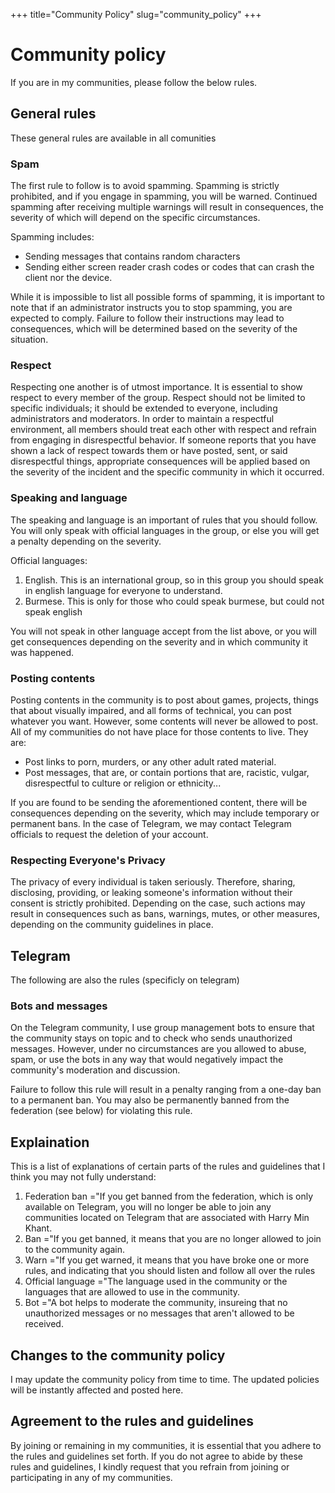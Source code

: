+++
title="Community Policy"
slug="community_policy"
+++

# Community policy
If you are in my communities, please follow the below rules.

## General rules
These general rules are available in all comunities

### Spam
The first rule to follow is to avoid spamming. Spamming is strictly prohibited, and if you engage in spamming, you will be warned. Continued spamming after receiving multiple warnings will result in consequences, the severity of which will depend on the specific circumstances.

Spamming includes:

* Sending messages that contains random characters
* Sending either screen reader crash codes or codes that can crash the client nor the device.

While it is impossible to list all possible forms of spamming, it is important to note that if an administrator instructs you to stop spamming, you are expected to comply. Failure to follow their instructions may lead to consequences, which will be determined based on the severity of the situation.

### Respect
Respecting one another is of utmost importance. It is essential to show respect to every member of the group. Respect should not be limited to specific individuals; it should be extended to everyone, including administrators and moderators. In order to maintain a respectful environment, all members should treat each other with respect and refrain from engaging in disrespectful behavior. If someone reports that you have shown a lack of respect towards them or have posted, sent, or said disrespectful things, appropriate consequences will be applied based on the severity of the incident and the specific community in which it occurred.

### Speaking and language
The speaking and language is an important of rules that you should follow. You will only speak with official languages in the group, or else you will get a penalty depending on the severity.

Official languages:

1. English. This is an international group, so in this group you should speak in english language for everyone to understand.
2. Burmese. This is only for those who could speak burmese, but could not speak english

You will not speak in other language accept from the list above, or you will get consequences depending on the severity and in which community it was happened.

### Posting contents
Posting contents in the community is to post about games, projects, things that about visually impaired, and all forms of technical, you can post whatever you want. However, some contents will never be allowed to post. All of my communities do not have place for those contents to live. They are:

* Post links to porn, murders, or any other adult rated material.
* Post messages, that are, or contain portions that are, racistic, vulgar, disrespectful to culture or religion or ethnicity...

If you are found to be sending the aforementioned content, there will be consequences depending on the severity, which may include temporary or permanent bans. In the case of Telegram, we may contact Telegram officials to request the deletion of your account.

### Respecting Everyone's Privacy
The privacy of every individual is taken seriously. Therefore, sharing, disclosing, providing, or leaking someone's information without their consent is strictly prohibited. Depending on the case, such actions may result in consequences such as bans, warnings, mutes, or other measures, depending on the community guidelines in place.


## Telegram
The following are also the rules (specificly on telegram)

### Bots and messages
On the Telegram community, I use group management bots to ensure that the community stays on topic and to check who sends unauthorized messages. However, under no circumstances are you allowed to abuse, spam, or use the bots in any way that would negatively impact the community's moderation and discussion.

Failure to follow this rule will result in a penalty ranging from a one-day ban to a permanent ban. You may also be permanently banned from the federation (see below) for violating this rule.

## Explaination
This is a list of explanations of certain parts of the rules and guidelines that I think you may not fully understand:

1. Federation ban ="If you get banned from the federation, which is only available on Telegram, you will no longer be able to join any communities located on Telegram that are associated with Harry Min Khant.
2. Ban ="If you get banned, it means that you are no longer allowed to join to the community again.
3. Warn ="If you get warned, it means that you have broke one or more rules, and indicating that you should listen and follow all over the rules
4. Official language ="The language used in the community or the languages that are allowed to use in the community.
5. Bot ="A bot helps to moderate the community, insureing that no unauthorized messages or no messages that aren't allowed to be received.

## Changes to the community policy
I may update the community policy from time to time. The updated policies will be instantly affected and posted here.

## Agreement to the rules and guidelines
By joining or remaining in my communities, it is essential that you adhere to the rules and guidelines set forth. If you do not agree to abide by these rules and guidelines, I kindly request that you refrain from joining or participating in any of my communities.